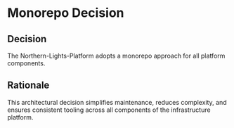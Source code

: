 # Monorepo Decision

## Decision

The Northern-Lights-Platform adopts a monorepo approach for all platform components.

## Rationale

This architectural decision simplifies maintenance, reduces complexity, and ensures consistent tooling across all
components of the infrastructure platform.
